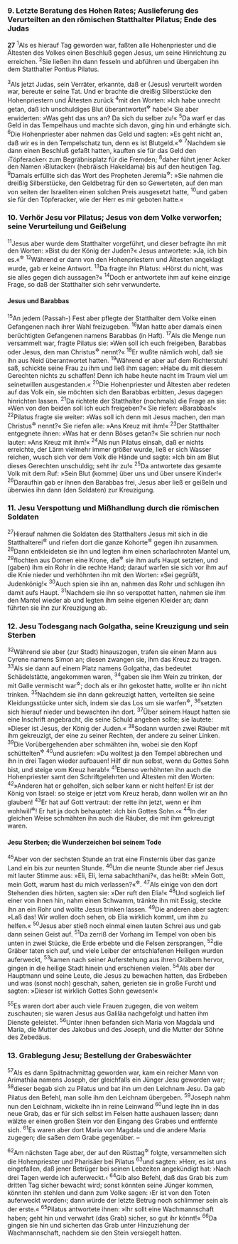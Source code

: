 ### 9. Letzte Beratung des Hohen Rates; Auslieferung des Verurteilten an den römischen Statthalter Pilatus; Ende des Judas

__27__
<sup>1</sup>Als es hierauf Tag geworden war, faßten alle Hohenpriester und die Ältesten des Volkes einen Beschluß gegen Jesus, um seine Hinrichtung zu erreichen.
<sup>2</sup>Sie ließen ihn dann fesseln und abführen und übergaben ihn dem Statthalter Pontius Pilatus.

<sup>3</sup>Als jetzt Judas, sein Verräter, erkannte, daß er (Jesus) verurteilt worden war, bereute er seine Tat. Und er brachte die dreißig Silberstücke den Hohenpriestern und Ältesten zurück
<sup>4</sup>mit den Worten: »Ich habe unrecht getan, daß ich unschuldiges Blut überantwortet<sup title="= verraten">&#x2732;</sup> habe!« Sie aber erwiderten: »Was geht das uns an? Da sich du selber zu!«
<sup>5</sup>Da warf er das Geld in das Tempelhaus und machte sich davon, ging hin und erhängte sich.
<sup>6</sup>Die Hohenpriester aber nahmen das Geld und sagten: »Es geht nicht an, daß wir es in den Tempelschatz tun, denn es ist Blutgeld.«<sup title="vgl. 5.Mose 23,18-19">&#x2732;</sup>
<sup>7</sup>Nachdem sie dann einen Beschluß gefaßt hatten, kauften sie für das Geld den ›Töpferacker‹ zum Begräbnisplatz für die Fremden;
<sup>8</sup>daher führt jener Acker den Namen ›Blutacker‹ (hebräisch Hakeldama) bis auf den heutigen Tag.
<sup>9</sup>Damals erfüllte sich das Wort des Propheten Jeremia<sup title="Sach 11,12-13; Jer 32,6">&#x2732;</sup>: »Sie nahmen die dreißig Silberstücke, den Geldbetrag für den so Gewerteten, auf den man von seiten der Israeliten einen solchen Preis ausgesetzt hatte,
<sup>10</sup>und gaben sie für den Töpferacker, wie der Herr es mir geboten hatte.«

### 10. Verhör Jesu vor Pilatus; Jesus von dem Volke verworfen; seine Verurteilung und Geißelung

<sup>11</sup>Jesus aber wurde dem Statthalter vorgeführt, und dieser befragte ihn mit den Worten: »Bist du der König der Juden?« Jesus antwortete: »Ja, ich bin es.«<sup title="vgl. Mk 15,2">&#x2732;</sup>
<sup>12</sup>Während er dann von den Hohenpriestern und Ältesten angeklagt wurde, gab er keine Antwort.
<sup>13</sup>Da fragte ihn Pilatus: »Hörst du nicht, was sie alles gegen dich aussagen?«
<sup>14</sup>Doch er antwortete ihm auf keine einzige Frage, so daß der Statthalter sich sehr verwunderte.

#### Jesus und Barabbas

<sup>15</sup>An jedem (Passah-) Fest aber pflegte der Statthalter dem Volke einen Gefangenen nach ihrer Wahl freizugeben.
<sup>16</sup>Man hatte aber damals einen berüchtigten Gefangenen namens Barabbas (in Haft).
<sup>17</sup>Als die Menge nun versammelt war, fragte Pilatus sie: »Wen soll ich euch freigeben, Barabbas oder Jesus, den man Christus<sup title="= den Messias">&#x2732;</sup> nennt?«
<sup>18</sup>Er wußte nämlich wohl, daß sie ihn aus Neid überantwortet hatten.
<sup>19</sup>Während er aber auf dem Richterstuhl saß, schickte seine Frau zu ihm und ließ ihm sagen: »Habe du mit diesem Gerechten nichts zu schaffen! Denn ich habe heute nacht im Traum viel um seinetwillen ausgestanden.«
<sup>20</sup>Die Hohenpriester und Ältesten aber redeten auf das Volk ein, sie möchten sich den Barabbas erbitten, Jesus dagegen hinrichten lassen.
<sup>21</sup>Da richtete der Statthalter (nochmals) die Frage an sie: »Wen von den beiden soll ich euch freigeben?« Sie riefen: »Barabbas!«
<sup>22</sup>Pilatus fragte sie weiter: »Was soll ich denn mit Jesus machen, den man Christus<sup title="= Messias">&#x2732;</sup> nennt?« Sie riefen alle: »Ans Kreuz mit ihm!«
<sup>23</sup>Der Statthalter entgegnete ihnen: »Was hat er denn Böses getan?« Sie schrien nur noch lauter: »Ans Kreuz mit ihm!«
<sup>24</sup>Als nun Pilatus einsah, daß er nichts erreichte, der Lärm vielmehr immer größer wurde, ließ er sich Wasser reichen, wusch sich vor dem Volk die Hände und sagte: »Ich bin am Blut dieses Gerechten unschuldig; seht ihr zu!«
<sup>25</sup>Da antwortete das gesamte Volk mit dem Ruf: »Sein Blut (komme) über uns und über unsere Kinder!«
<sup>26</sup>Daraufhin gab er ihnen den Barabbas frei, Jesus aber ließ er geißeln und überwies ihn dann (den Soldaten) zur Kreuzigung.

### 11. Jesu Verspottung und Mißhandlung durch die römischen Soldaten

<sup>27</sup>Hierauf nahmen die Soldaten des Statthalters Jesus mit sich in die Statthalterei<sup title="vgl. Mk 15,16">&#x2732;</sup> und riefen dort die ganze Kohorte<sup title="= Abteilung">&#x2732;</sup> gegen ihn zusammen.
<sup>28</sup>Dann entkleideten sie ihn und legten ihm einen scharlachroten Mantel um,
<sup>29</sup>flochten aus Dornen eine Krone, die<sup title="oder: einen Kranz, den">&#x2732;</sup> sie ihm aufs Haupt setzten, und (gaben) ihm ein Rohr in die rechte Hand; darauf warfen sie sich vor ihm auf die Knie nieder und verhöhnten ihn mit den Worten: »Sei gegrüßt, Judenkönig!«
<sup>30</sup>Auch spien sie ihn an, nahmen das Rohr und schlugen ihn damit aufs Haupt.
<sup>31</sup>Nachdem sie ihn so verspottet hatten, nahmen sie ihm den Mantel wieder ab und legten ihm seine eigenen Kleider an; dann führten sie ihn zur Kreuzigung ab.

### 12. Jesu Todesgang nach Golgatha, seine Kreuzigung und sein Sterben

<sup>32</sup>Während sie aber (zur Stadt) hinauszogen, trafen sie einen Mann aus Cyrene namens Simon an; diesen zwangen sie, ihm das Kreuz zu tragen.
<sup>33</sup>Als sie dann auf einem Platz namens Golgatha, das bedeutet Schädelstätte, angekommen waren,
<sup>34</sup>gaben sie ihm Wein zu trinken, der mit Galle vermischt war<sup title="Ps 69,22">&#x2732;</sup>; doch als er ihn gekostet hatte, wollte er ihn nicht trinken.
<sup>35</sup>Nachdem sie ihn dann gekreuzigt hatten, verteilten sie seine Kleidungsstücke unter sich, indem sie das Los um sie warfen<sup title="Ps 22,19">&#x2732;</sup>,
<sup>36</sup>setzten sich hierauf nieder und bewachten ihn dort.
<sup>37</sup>Über seinem Haupt hatten sie eine Inschrift angebracht, die seine Schuld angeben sollte; sie lautete: »Dieser ist Jesus, der König der Juden.«
<sup>38</sup>Sodann wurden zwei Räuber mit ihm gekreuzigt, der eine zu seiner Rechten, der andere zu seiner Linken.
<sup>39</sup>Die Vorübergehenden aber schmähten ihn, wobei sie den Kopf schüttelten<sup title="Ps 22,8; 109,25">&#x2732;</sup>
<sup>40</sup>und ausriefen: »Du wolltest ja den Tempel abbrechen und ihn in drei Tagen wieder aufbauen! Hilf dir nun selbst, wenn du Gottes Sohn bist, und steige vom Kreuz herab!«
<sup>41</sup>Ebenso verhöhnten ihn auch die Hohenpriester samt den Schriftgelehrten und Ältesten mit den Worten:
<sup>42</sup>»Anderen hat er geholfen, sich selber kann er nicht helfen! Er ist der König von Israel: so steige er jetzt vom Kreuz herab, dann wollen wir an ihn glauben!
<sup>43</sup>Er hat auf Gott vertraut: der rette ihn jetzt, wenn er ihm wohlwill<sup title="oder: Wohlgefallen an ihm hat">&#x2732;</sup>! Er hat ja doch behauptet: ›Ich bin Gottes Sohn.‹«
<sup>44</sup>In der gleichen Weise schmähten ihn auch die Räuber, die mit ihm gekreuzigt waren.

#### Jesu Sterben; die Wunderzeichen bei seinem Tode

<sup>45</sup>Aber von der sechsten Stunde an trat eine Finsternis über das ganze Land ein bis zur neunten Stunde.
<sup>46</sup>Um die neunte Stunde aber rief Jesus mit lauter Stimme aus: »Eli, Eli, lema sabachthani?«, das heißt: »Mein Gott, mein Gott, warum hast du mich verlassen?«<sup title="Ps 22,2">&#x2732;</sup>.
<sup>47</sup>Als einige von den dort Stehenden dies hörten, sagten sie: »Der ruft den Elia!«
<sup>48</sup>Und sogleich lief einer von ihnen hin, nahm einen Schwamm, tränkte ihn mit Essig, steckte ihn an ein Rohr und wollte Jesus trinken lassen.
<sup>49</sup>Die anderen aber sagten: »Laß das! Wir wollen doch sehen, ob Elia wirklich kommt, um ihm zu helfen.«
<sup>50</sup>Jesus aber stieß noch einmal einen lauten Schrei aus und gab dann seinen Geist auf.
<sup>51</sup>Da zerriß der Vorhang im Tempel von oben bis unten in zwei Stücke, die Erde erbebte und die Felsen zersprangen,
<sup>52</sup>die Gräber taten sich auf, und viele Leiber der entschlafenen Heiligen wurden auferweckt,
<sup>53</sup>kamen nach seiner Auferstehung aus ihren Gräbern hervor, gingen in die heilige Stadt hinein und erschienen vielen.
<sup>54</sup>Als aber der Hauptmann und seine Leute, die Jesus zu bewachen hatten, das Erdbeben und was (sonst noch) geschah, sahen, gerieten sie in große Furcht und sagten: »Dieser ist wirklich Gottes Sohn gewesen!«

<sup>55</sup>Es waren dort aber auch viele Frauen zugegen, die von weitem zuschauten; sie waren Jesus aus Galiläa nachgefolgt und hatten ihm Dienste geleistet.
<sup>56</sup>Unter ihnen befanden sich Maria von Magdala und Maria, die Mutter des Jakobus und des Joseph, und die Mutter der Söhne des Zebedäus.

### 13. Grablegung Jesu; Bestellung der Grabeswächter

<sup>57</sup>Als es dann Spätnachmittag geworden war, kam ein reicher Mann von Arimathäa namens Joseph, der gleichfalls ein Jünger Jesu geworden war;
<sup>58</sup>dieser begab sich zu Pilatus und bat ihn um den Leichnam Jesu. Da gab Pilatus den Befehl, man solle ihm den Leichnam übergeben.
<sup>59</sup>Joseph nahm nun den Leichnam, wickelte ihn in reine Leinwand
<sup>60</sup>und legte ihn in das neue Grab, das er für sich selbst im Felsen hatte aushauen lassen; dann wälzte er einen großen Stein vor den Eingang des Grabes und entfernte sich.
<sup>61</sup>Es waren aber dort Maria von Magdala und die andere Maria zugegen; die saßen dem Grabe gegenüber. –

<sup>62</sup>Am nächsten Tage aber, der auf den Rüsttag<sup title="d.h. den Freitag">&#x2732;</sup> folgte, versammelten sich die Hohenpriester und Pharisäer bei Pilatus
<sup>63</sup>und sagten: »Herr, es ist uns eingefallen, daß jener Betrüger bei seinen Lebzeiten angekündigt hat: ›Nach drei Tagen werde ich auferweckt.‹
<sup>64</sup>Gib also Befehl, daß das Grab bis zum dritten Tag sicher bewacht wird; sonst könnten seine Jünger kommen, könnten ihn stehlen und dann zum Volke sagen: ›Er ist von den Toten auferweckt worden‹; dann würde der letzte Betrug noch schlimmer sein als der erste.«
<sup>65</sup>Pilatus antwortete ihnen: »Ihr sollt eine Wachmannschaft haben; geht hin und verwahrt (das Grab) sicher, so gut ihr könnt!«
<sup>66</sup>Da gingen sie hin und sicherten das Grab unter Hinzuziehung der Wachmannschaft, nachdem sie den Stein versiegelt hatten.
